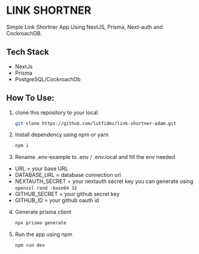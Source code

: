 # LINK SHORTNER

Simple Link Shortner App Using NextJS, Prisma, Next-auth and CockroachDB.

## Tech Stack

- NextJs
- Prisma
- PostgreSQL/CockroachDb

## How To Use:

1. clone this repository to your local
   ```sh
   git clone https://github.com/lutfidmz/link-shortner-adam.git
   ```
2. Install dependency using npm or yarn

   ```sh
   npm i
   ```

3. Rename .env-example to .env / .env.local and fill the env needed

- URL = your base URL
- DATABASE_URL = database connection url
- NEXTAUTH_SECRET = your nextauth secret key you can generate using `openssl rand -base64 32`
- GITHUB_SECRET = your github secret key
- GITHUB_ID = your github oauth id

4. Generate prisma client
   ```sh
   npx prisma generate
   ```
5. Run the app using npm
   ```sh
   npm run dev
   ```
